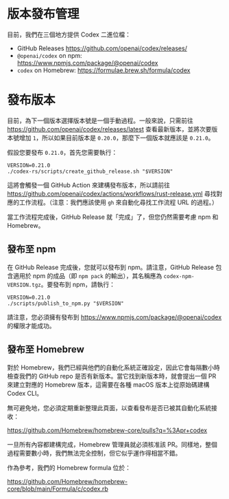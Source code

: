 # 版本發布管理

目前，我們在三個地方提供 Codex 二進位檔：

- GitHub Releases https://github.com/openai/codex/releases/
- `@openai/codex` on npm: https://www.npmjs.com/package/@openai/codex
- `codex` on Homebrew: https://formulae.brew.sh/formula/codex

# 發布版本

目前，為下一個版本選擇版本號是一個手動過程。一般來說，只需前往 https://github.com/openai/codex/releases/latest 查看最新版本，並將次要版本號增加 `1`，所以如果目前版本是 `0.20.0`，那麼下一個版本就應該是 `0.21.0`。

假設您要發布 `0.21.0`，首先您需要執行：

```shell
VERSION=0.21.0
./codex-rs/scripts/create_github_release.sh "$VERSION"
```

這將會觸發一個 GitHub Action 來建構發布版本，所以請前往 https://github.com/openai/codex/actions/workflows/rust-release.yml 尋找對應的工作流程。（注意：我們應該使用 `gh` 來自動化尋找工作流程 URL 的過程。）

當工作流程完成後，GitHub Release 就「完成」了，但您仍然需要考慮 npm 和 Homebrew。

## 發布至 npm

在 GitHub Release 完成後，您就可以發布到 npm。請注意，GitHub Release 包含適用於 npm 的成品（即 `npm pack` 的輸出），其名稱應為 `codex-npm-VERSION.tgz`。要發布到 npm，請執行：

```
VERSION=0.21.0
./scripts/publish_to_npm.py "$VERSION"
```

請注意，您必須擁有發布到 https://www.npmjs.com/package/@openai/codex 的權限才能成功。

## 發布至 Homebrew

對於 Homebrew，我們已經與他們的自動化系統正確設定，因此它會每隔數小時檢查我們的 GitHub repo 是否有新版本。當它找到新版本時，就會提出一個 PR 來建立對應的 Homebrew 版本，這需要在各種 macOS 版本上從原始碼建構 Codex CLI。

無可避免地，您必須定期重新整理此頁面，以查看發布是否已被其自動化系統接收：

https://github.com/Homebrew/homebrew-core/pulls?q=%3Apr+codex

一旦所有內容都建構完成，Homebrew 管理員就必須核准該 PR。同樣地，整個過程需要數小時，我們無法完全控制，但它似乎運作得相當不錯。

作為參考，我們的 Homebrew formula 位於：

https://github.com/Homebrew/homebrew-core/blob/main/Formula/c/codex.rb
